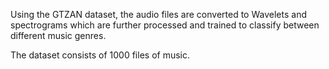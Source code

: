 Using the GTZAN dataset, the audio files are converted to Wavelets and spectrograms which are further processed and trained to classify between different music genres.

The dataset consists of 1000 files of music.
